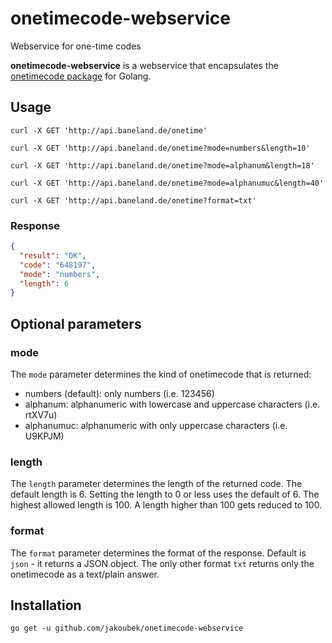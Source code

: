 # onetimecode-webservice
Webservice for one-time codes

**onetimecode-webservice** is a webservice that encapsulates the [onetimecode package](https://github.com/jakoubek/onetimecode) for Golang.

## Usage

```
curl -X GET 'http://api.baneland.de/onetime'

curl -X GET 'http://api.baneland.de/onetime?mode=numbers&length=10'

curl -X GET 'http://api.baneland.de/onetime?mode=alphanum&length=18'

curl -X GET 'http://api.baneland.de/onetime?mode=alphanumuc&length=40'

curl -X GET 'http://api.baneland.de/onetime?format=txt'
```

### Response

```json
{
  "result": "OK",
  "code": "648197",
  "mode": "numbers",
  "length": 6
}
```

## Optional parameters

### mode

The `mode` parameter determines the kind of onetimecode that is returned:

- numbers (default): only numbers (i.e. 123456)
- alphanum: alphanumeric with lowercase and uppercase characters (i.e. rtXV7u)
- alphanumuc: alphanumeric with only uppercase characters (i.e. U9KPJM)

### length

The `length` parameter determines the length of the returned code. The default length is 6. Setting the length to 0 or less uses the default of 6. The highest allowed length is 100. A length higher than 100 gets reduced to 100.

### format

The `format` parameter determines the format of the response. Default is `json` - it returns a JSON object.
The only other format `txt` returns only the onetimecode as a text/plain answer.

## Installation

```
go get -u github.com/jakoubek/onetimecode-webservice
```
